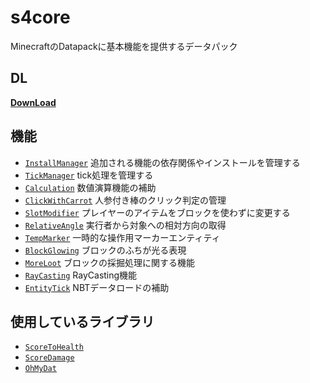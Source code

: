 # s4core

MinecraftのDatapackに基本機能を提供するデータパック

## DL
[__DownLoad__](https://github.com/Kvr0/s4core/releases/download/PreRelease/s4core.zip)

## 機能
- [`InstallManager`](https://github.com/Kvr0/s4core/tree/dev/data/installmanager) 追加される機能の依存関係やインストールを管理する
- [`TickManager`](https://github.com/Kvr0/s4core/tree/dev/data/tickmanager) tick処理を管理する
- [`Calculation`](https://github.com/Kvr0/s4core/tree/dev/data/calculation) 数値演算機能の補助
- [`ClickWithCarrot`](https://github.com/Kvr0/s4core/tree/dev/data/clickwithcarrot) 人参付き棒のクリック判定の管理
- [`SlotModifier`](https://github.com/Kvr0/s4core/tree/dev/data/slotmanager) プレイヤーのアイテムをブロックを使わずに変更する
- [`RelativeAngle`](https://github.com/Kvr0/s4core/tree/dev/data/relativeangle) 実行者から対象への相対方向の取得
- [`TempMarker`](https://github.com/Kvr0/s4core/tree/dev/data/tempmarker) 一時的な操作用マーカーエンティティ
- [`BlockGlowing`](https://github.com/Kvr0/s4core/tree/dev/data/blockglowing) ブロックのふちが光る表現
- [`MoreLoot`](https://github.com/Kvr0/s4core/tree/dev/data/moreloot) ブロックの採掘処理に関する機能
- [`RayCasting`](https://github.com/Kvr0/s4core/tree/dev/data/raycasting) RayCasting機能
- [`EntityTick`](https://github.com/Kvr0/s4core/tree/dev/data/entitytick) NBTデータロードの補助

## 使用しているライブラリ
- [`ScoreToHealth`](https://github.com/Ai-Akaishi/ScoreToHealth)
- [`ScoreDamage`](https://github.com/ChenCMD/MCCMD-ScoreDamage)
- [`OhMyDat`](https://github.com/Ai-Akaishi/OhMyDat)
